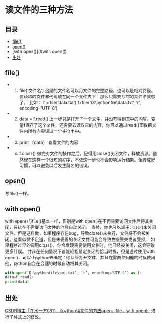 读文件的三种方法
===

## 目录
* [file()](#file())
* [open()](#open())
* [with open()](#with open())
* [出处](#出处)

## file()
* 1. file(‘文件名’)
这里的文件名可以用文件的完整路径，也可以是相对路径。要读取的文件和代码放在同一个文件夹下，那么只需要写它的文件名就够了。
比如：
f = file(‘data.txt’) 
f=file(‘D:\pythonfile\data.txt’, ‘r’, encoding=‘UTF-8’) 

* 2. data = f.read()
上一步只是打开了一个文件，并没有得到其中的内容。变量f保存了这个文件，还需要去读取它的内容。你可以通过read()函数把文件内所有内容读进一个字符串中。

* 3. print （data）
查看文件的内容

* 4. f.close()
做完对文件的操作之后，记得用close()关闭文件，释放资源。虽然现在这样一个很短的程序，不做这一步也不会影响运行结果。但养成好习惯，可以避免以后发生莫名的错误。

## open()
与file()一样。

## with open()
with open()与file()基本一样，区别是with open()在不再需要访问文件后将其关闭，系统在不需要访问文件的时候自动关闭。
当然，你也可以调用close()来关闭文件，但是这样做，如果程序存在bug，导致close()未执行，文件将不会被关闭。这看似微不足道，但是未妥善的关闭文件可能会导致数据丢失或者受损。
如果程序过早的调用close()，你会发现需要使用文件时，他已经被关闭，这会导致更多错误。
并非在任何情况下都能轻松确定关闭的恰当时机，但是通过使用with open()，可以让python去确定：你只管打开文件，并且在需要使用他的时候使用他，python自会在合适的时候自动将其关闭。
```python
with open(‘D:\pythonfile\poi.txt’, ‘r’, encoding=‘UTF-8’) as f:
data=f.read()
print(data)
```
## 出处
[CSDN博主「在水一方0311」《python读文件的方法open，file，with open》](https://blog.csdn.net/wangww0311/article/details/83021890)
进行了格式上的修改。
